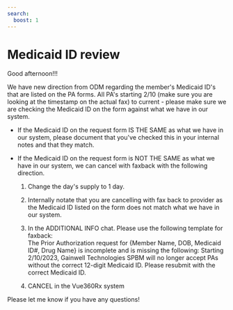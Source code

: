 ```yaml
---
search:
  boost: 1
---
```


# Medicaid ID review
  
Good afternoon!!! 

  We have new direction from ODM regarding the member's Medicaid ID's that are listed on the PA forms. All PA's starting 2/10 (make sure you are looking at the timestamp on the actual fax) to current - please make sure we are checking the Medicaid ID on the form against what we have in our system. 
- If the Medicaid ID on the request form IS THE SAME as what we have in our system, please document that you've checked this in your internal notes and that they match.  
- If the Medicaid ID on the request form is NOT THE SAME as what we have in our system, we can cancel with faxback with the following direction. 
	
  1. Change the day's supply to 1 day.
	
  2. Internally notate that you are cancelling with fax back to provider as the Medicaid ID listed on the form does not match what we have in our system. 
	
  3. In the ADDITIONAL INFO chat. Please use the following template for faxback:                                                                                      
		The Prior Authorization request for {Member Name, DOB, Medicaid ID#, Drug Name} is incomplete and is missing the following: Starting 2/10/2023, Gainwell Technologies SPBM will no longer accept PAs without the correct 12-digit Medicaid ID. Please resubmit with the correct Medicaid ID.
	
  4. CANCEL in the Vue360Rx system

Please let me know if you have any questions!